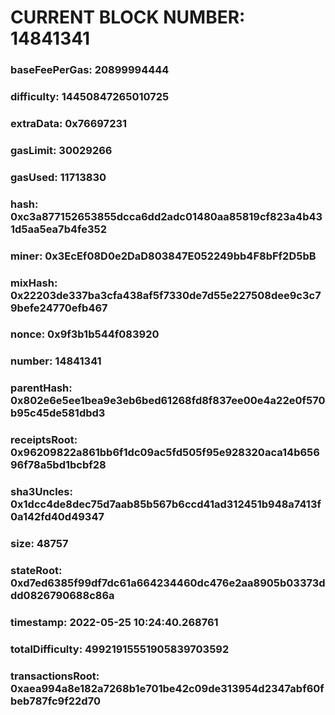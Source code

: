 # CURRENT BLOCK NUMBER: 14841341

### baseFeePerGas: 20899994444
### difficulty: 14450847265010725
### extraData: 0x76697231
### gasLimit: 30029266
### gasUsed: 11713830
### hash: 0xc3a877152653855dcca6dd2adc01480aa85819cf823a4b431d5aa5ea7b4fe352
### miner: 0x3EcEf08D0e2DaD803847E052249bb4F8bFf2D5bB
### mixHash: 0x22203de337ba3cfa438af5f7330de7d55e227508dee9c3c79befe24770efb467
### nonce: 0x9f3b1b544f083920
### number: 14841341
### parentHash: 0x802e6e5ee1bea9e3eb6bed61268fd8f837ee00e4a22e0f570b95c45de581dbd3
### receiptsRoot: 0x96209822a861bb6f1dc09ac5fd505f95e928320aca14b65696f78a5bd1bcbf28
### sha3Uncles: 0x1dcc4de8dec75d7aab85b567b6ccd41ad312451b948a7413f0a142fd40d49347
### size: 48757
### stateRoot: 0xd7ed6385f99df7dc61a664234460dc476e2aa8905b03373ddd0826790688c86a
### timestamp: 2022-05-25 10:24:40.268761
### totalDifficulty: 49921915551905839703592
### transactionsRoot: 0xaea994a8e182a7268b1e701be42c09de313954d2347abf60fbeb787fc9f22d70
